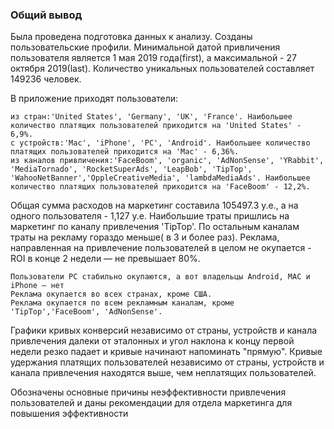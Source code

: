 
### Общий вывод

Была проведена подготовка данных к анализу.
Cозданы пользовательские профили. Минимальной датой привличения пользователя является 1 мая 2019 года(first), а максимальной - 27 октября 2019(last). Количество уникальных пользователей составляет 149236 человек.

В приложение приходят пользователи:

    из стран:'United States', 'Germany', 'UK', 'France'. Наибольшее количество платящих пользователей приходится на 'United States' - 6,9%.
    с устройств:'Mac', 'iPhone', 'PC', 'Android'. Наибольшее количество платящих пользователей приходится на 'Mac' - 6,36%.
    из каналов привличения:'FaceBoom', 'organic', 'AdNonSense', 'YRabbit', 'MediaTornado', 'RocketSuperAds', 'LeapBob', 'TipTop', 'WahooNetBanner','OppleCreativeMedia', 'lambdaMediaAds'. Наибольшее количество платящих пользователей приходится на 'FaceBoom' - 12,2%.

Общая сумма расходов на маркетинг составила 105497.3 у.е., а на одного пользователя - 1,127 у.е. Наибольшие траты пришлись на маркетинг по каналу привлечения 'TipTop'. По остальным каналам траты на рекламу гораздо меньше( в 3 и более раз).
Реклама, направленная на привлечение пользователей в целом не окупается - ROI в конце 2 недели — не превышает 80%.

    Пользователи PC стабильно окупаются, а вот владельцы Android, MAC и iPhone — нет
    Реклама окупается во всех странах, кроме США.
    Реклама окупается по всем рекламным каналам, кроме 'TipTop','FaceBoom', 'AdNonSense'.

Графики кривых конверсий независимо от страны, устройств и канала привлечения далеки от эталонных и угол наклона к концу первой недели резко падает и кривые начинают напоминать "прямую".
Кривые удержания платящих пользователей независимо от страны, устройств и канала привлечения находятся выше, чем неплатящих пользователей.

Обозначены основные причины неэффективности привлечения пользователей и даны рекомендации для отдела маркетинга для повышения эффективности

